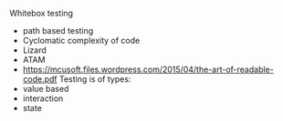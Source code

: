 Whitebox testing 
- path based testing
- Cyclomatic complexity of code
- Lizard
- ATAM
- https://mcusoft.files.wordpress.com/2015/04/the-art-of-readable-code.pdf
Testing is of types:
- value based
- interaction 
- state
